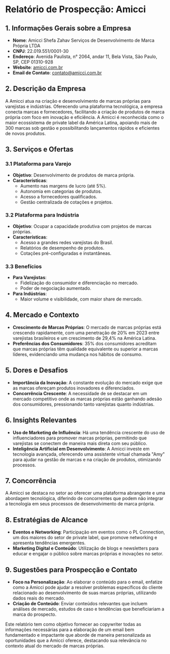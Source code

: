 # Relatório de Prospecção: Amicci

## 1. Informações Gerais sobre a Empresa
- **Nome**: Amicci Shefa Zahav Serviços de Desenvolvimento de Marca Própria LTDA
- **CNPJ**: 22.019.551/0001-30
- **Endereço**: Avenida Paulista, n° 2064, andar 11, Bela Vista, São Paulo, SP, CEP 01310-928
- **Website**: [amicci.com.br](http://amicci.com.br)
- **Email de Contato**: contato@amicci.com.br

## 2. Descrição da Empresa
A Amicci atua na criação e desenvolvimento de marcas próprias para varejistas e indústrias. Oferecendo uma plataforma tecnológica, a empresa conecta marcas e fornecedores, facilitando a criação de produtos de marca própria com foco em inovação e eficiência. A Amicci é reconhecida como o maior ecossistema de private label da América Latina, apoiando mais de 300 marcas sob gestão e possibilitando lançamentos rápidos e eficientes de novos produtos.

## 3. Serviços e Ofertas
### 3.1 Plataforma para Varejo
- **Objetivo**: Desenvolvimento de produtos de marca própria.
- **Características**:
  - Aumento nas margens de lucro (até 5%).
  - Autonomia em categorias de produtos.
  - Acesso a fornecedores qualificados.
  - Gestão centralizada de cotações e projetos.

### 3.2 Plataforma para Indústria
- **Objetivo**: Ocupar a capacidade produtiva com projetos de marcas próprias.
- **Características**:
  - Acesso a grandes redes varejistas do Brasil.
  - Relatórios de desempenho de produtos.
  - Cotações pré-configuradas e instantâneas.

### 3.3 Benefícios
- **Para Varejistas**:
  - Fidelização do consumidor e diferenciação no mercado.
  - Poder de negociação aumentado.
- **Para Indústrias**:
  - Maior volume e visibilidade, com maior share de mercado.

## 4. Mercado e Contexto
- **Crescimento de Marcas Próprias**: O mercado de marcas próprias está crescendo rapidamente, com uma penetração de 20% em 2023 entre varejistas brasileiros e um crescimento de 29,4% na América Latina.
- **Preferências dos Consumidores**: 35% dos consumidores acreditam que marcas próprias têm qualidade equivalente ou superior a marcas líderes, evidenciando uma mudança nos hábitos de consumo.

## 5. Dores e Desafios
- **Importância da Inovação**: A constante evolução do mercado exige que as marcas ofereçam produtos inovadores e diferenciados.
- **Concorrência Crescente**: A necessidade de se destacar em um mercado competitivo onde as marcas próprias estão ganhando adesão dos consumidores, pressionando tanto varejistas quanto indústrias.

## 6. Insights Relevantes
- **Uso de Marketing de Influência**: Há uma tendência crescente do uso de influenciadores para promover marcas próprias, permitindo que varejistas se conectem de maneira mais direta com seu público.
- **Inteligência Artificial em Desenvolvimento**: A Amicci investe em tecnologia avançada, oferecendo uma assistente virtual chamada "Amy" para ajudar na gestão de marcas e na criação de produtos, otimizando processos.

## 7. Concorrência
A Amicci se destaca no setor ao oferecer uma plataforma abrangente e uma abordagem tecnológica, diferindo de concorrentes que podem não integrar a tecnologia em seus processos de desenvolvimento de marca própria.

## 8. Estratégias de Alcance
- **Eventos e Networking**: Participação em eventos como o PL Connection, um dos maiores do setor de private label, que promove networking e apresenta tendências emergentes.
- **Marketing Digital e Conteúdo**: Utilização de blogs e newsletters para educar e engajar o público sobre marcas próprias e inovações no setor.

## 9. Sugestões para Prospecção e Contato
- **Foco na Personalização**: Ao elaborar o conteúdo para o email, enfatize como a Amicci pode ajudar a resolver problemas específicos do cliente relacionado ao desenvolvimento de suas marcas próprias, utilizando dados reais do mercado.
- **Criação de Conteúdo**: Enviar conteúdos relevantes que incluem análises de mercado, estudos de caso e tendências que beneficiariam a marca do prospecto.

Este relatório tem como objetivo fornecer ao copywriter todas as informações necessárias para a elaboração de um email bem fundamentado e impactante que aborde de maneira personalizada as oportunidades que a Amicci oferece, destacando sua relevância no contexto atual do mercado de marcas próprias.